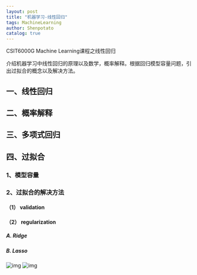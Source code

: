 ```yaml
---
layout: post
title: "机器学习-线性回归"
tags: MachineLearning
author: Shenpotato
catalog: true
---
```



CSIT6000G Machine Learning课程之线性回归

介绍机器学习中线性回归的原理以及数学，概率解释。根据回归模型容量问题，引出过拟合的概念以及解决方法。

## 一、线性回归

## 二、概率解释

## 三、多项式回归

## 四、过拟合

### 1、模型容量

### 2、过拟合的解决方法

#### （1） validation

#### （2） regularization

##### 			A. Ridge

##### 			B. Lasso

![img](https://tva1.sinaimg.cn/large/006y8mN6gy1g85syvmlj6j30u0140npi.jpg)
![img](https://tva1.sinaimg.cn/large/006y8mN6gy1g85sy82bdej30u0140b2e.jpg)

